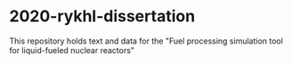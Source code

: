 # 2020-rykhl-dissertation
This repository holds text and data for the "Fuel processing simulation tool for liquid-fueled nuclear reactors"
